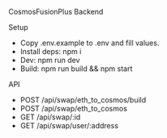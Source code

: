 CosmosFusionPlus Backend

Setup
- Copy .env.example to .env and fill values.
- Install deps: npm i
- Dev: npm run dev
- Build: npm run build && npm start

API
- POST /api/swap/eth_to_cosmos/build
- POST /api/swap/eth_to_cosmos
- GET  /api/swap/:id
- GET  /api/swap/user/:address


